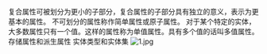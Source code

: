复合属性可被划分为更小的子部分，复合属性的子部分具有独立的意义，表示为更基本的属性。
不可划分的属性称作简单属性或原子属性。
对于某个特定的实体，大多数属性只有一个值。这样的属性称为单值属性。具有多个值的话叫多值属性。
存储属性和派生属性
实体类型和实体集
![1.jpg](0)